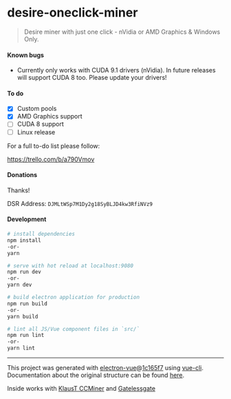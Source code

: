 # desire-oneclick-miner

> Desire miner with just one click - nVidia or AMD Graphics & Windows Only.

#### Known bugs

- Currently only works with CUDA 9.1 drivers (nVidia). In future releases will support CUDA 8 too. Please update your drivers!

#### To do

- [X] Custom pools
- [X] AMD Graphics support
- [ ] CUDA 8 support
- [ ] Linux release

For a full to-do list please follow:

https://trello.com/b/a790Vmov

#### Donations

Thanks!

DSR Address: `DJMLtWSp7M1Dy2g18SyBLJD4kw3RfiNVz9`

#### Development

``` bash
# install dependencies
npm install
-or-
yarn

# serve with hot reload at localhost:9080
npm run dev
-or-
yarn dev

# build electron application for production
npm run build
-or-
yarn build

# lint all JS/Vue component files in `src/`
npm run lint
-or-
yarn lint

```

---

This project was generated with [electron-vue](https://github.com/SimulatedGREG/electron-vue)@[1c165f7](https://github.com/SimulatedGREG/electron-vue/tree/1c165f7c5e56edaf48be0fbb70838a1af26bb015) using [vue-cli](https://github.com/vuejs/vue-cli). Documentation about the original structure can be found [here](https://simulatedgreg.gitbooks.io/electron-vue/content/index.html).

Inside works with [KlausT CCMiner](https://github.com/KlausT/ccminer) and [Gatelessgate](https://github.com/zawawawa/gatelessgate)